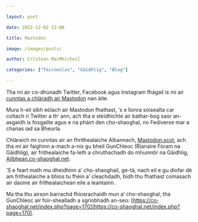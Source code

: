 ```yaml
---

layout: post

date: 2022-12-02 12:00

title: Mastodon

image: /images/posts/

author: Crìstean MacMhìcheil

categories: ["Teicneòlas", "Gàidhlig", "Blog"]
  
---
```


Tha mi air co-dhùnadh Twitter, Facebook agus Instagram fhàgail is mi air [cunntas a chlàradh air Mastodon](https://mastodon.scot/@angeidheal) nan àite.

Mura h-eil sibh eòlach air Mastodon fhathast, ‘s e lìonra sòisealta car coltach ri  Twitter a th’ ann, ach tha e stèidhichte air bathar-bog saor an-asgaidh is fosgailte agus e na phàirt den cho-shaoghal, no Fediverse mar a chanas iad sa Bheurla.

Chlàraich mi cunntas air an fhrithealaiche Albannach, [Mastodon.scot](https://mastodon.scot/), ach tha mi air faighinn a-mach a-nis gu bheil GunChleoc (Rianaire Fòram na Gàidhlig), air frithealaiche fa-leth a chruthachadh do mhuinntir na Gàidhlig, [Ailbhean.co-shaoghal.net](https://ailbhean.co-shaoghal.net/public).

‘S e feart math mu dheidhinn a’ cho-shaoghail, ge-tà, nach eil e gu diofar dè am frithealaiche a bhios tu fhèin a’ cleachdadh, bidh thu fhathast comasach air daoine air frithealaichean eile a leantainn.

Ma tha thu airson barrachd fhiosrachaidh mun a’ cho-shaoghal, tha GunChleoc air foir-shealladh a sgrìobhadh an-seo: [https://co-shaoghal.net/index.php?page=170](https://co-shaoghal.net/index.php?page=170).